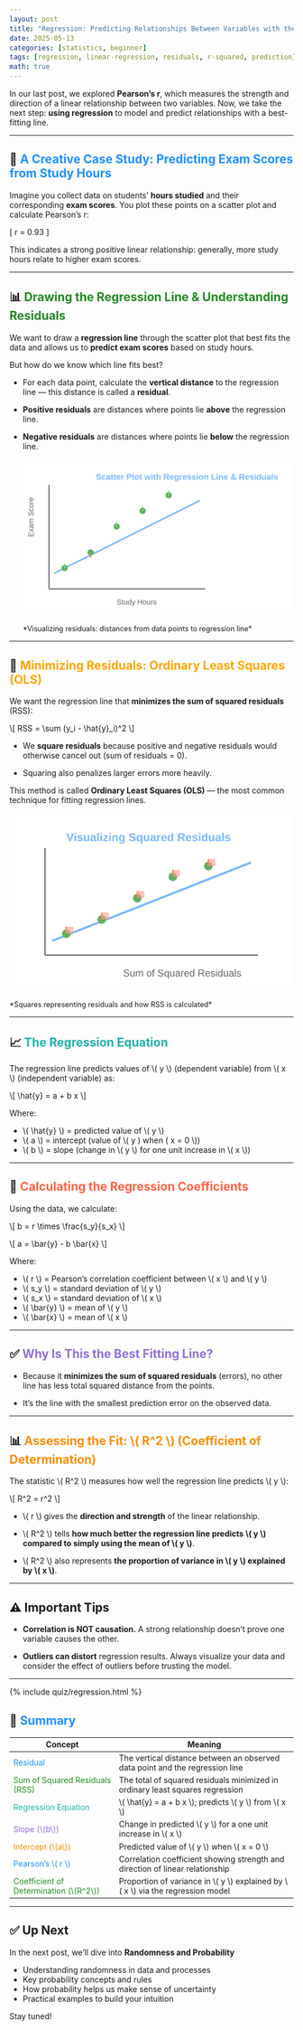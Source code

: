 ```yaml
---
layout: post
title: "Regression: Predicting Relationships Between Variables with the Best Fit Line"
date: 2025-05-13
categories: [statistics, beginner]
tags: [regression, linear-regression, residuals, r-squared, prediction]
math: true
---
```


In our last post, we explored **Pearson’s r**, which measures the strength and direction of a linear relationship between two variables. Now, we take the next step: **using regression** to model and predict relationships with a best-fitting line.

---

## 🎯 <span style="color:#1E90FF;"> A Creative Case Study: Predicting Exam Scores from Study Hours</span>

Imagine you collect data on students’ **hours studied** and their corresponding **exam scores**. You plot these points on a scatter plot and calculate Pearson’s r:

\[
r = 0.93
\]

This indicates a strong positive linear relationship: generally, more study hours relate to higher exam scores.

---

## 📊 <span style="color:#228B22;">Drawing the Regression Line & Understanding Residuals</span>

We want to draw a **regression line** through the scatter plot that best fits the data and allows us to **predict exam scores** based on study hours.

But how do we know which line fits best?

- For each data point, calculate the **vertical distance** to the regression line — this distance is called a **residual**.

- **Positive residuals** are distances where points lie **above** the regression line.

- **Negative residuals** are distances where points lie **below** the regression line.


  ![Scatter Plot with Regression Line & Residuals](/assets/images/regression-scatter-residuals.svg)
  <p style="font-size:0.9em;">*Visualizing residuals: distances from data points to regression line*</p>


---

## 🧮 <span style="color:#FFA500;"> Minimizing Residuals: Ordinary Least Squares (OLS) </span>

We want the regression line that **minimizes the sum of squared residuals** (RSS):

\\[
RSS = \sum (y_i - \hat{y}_i)^2
\\]

- We **square residuals** because positive and negative residuals would otherwise cancel out (sum of residuals = 0).

- Squaring also penalizes larger errors more heavily.

This method is called **Ordinary Least Squares (OLS)** — the most common technique for fitting regression lines.

  ![Visualizing Sum of Squared Residuals](/assets/images/regression-squared-residuals.svg)
  <p style="font-size:0.9em;">*Squares representing residuals and how RSS is calculated*</p>

---

## 📈 <span style="color:#20B2AA;"> The Regression Equation </span>

The regression line predicts values of \\( y \\) (dependent variable) from \\( x \\) (independent variable) as:

\\[
\hat{y} = a + b x
\\]

Where:  
- \\( \hat{y} \\) = predicted value of \\( y \\)  
- \\( a \\) = intercept (value of \\( y \) when \( x = 0 \\))  
- \\( b \\) = slope (change in \\( y \\) for one unit increase in \\( x \\))  

---

## 🧮 <span style="color:#FF6347;"> Calculating the Regression Coefficients </span>

Using the data, we calculate:

\\[
b = r \times \frac{s_y}{s_x}
\\]

\\[
a = \bar{y} - b \bar{x}
\\]

Where:  
- \\( r \\) = Pearson’s correlation coefficient between \\( x \\) and \\( y \\)  
- \\( s_y \\) = standard deviation of \\( y \\)  
- \\( s_x \\) = standard deviation of \\( x \\)  
- \\( \bar{y} \\) = mean of \\( y \\)  
- \\( \bar{x} \\) = mean of \\( x \\)

---

## ✅  <span style="color:#9370DB;"> Why Is This the Best Fitting Line?</span>

- Because it **minimizes the sum of squared residuals** (errors), no other line has less total squared distance from the points.

- It’s the line with the smallest prediction error on the observed data.

---

## 📊 <span style="color:#FF8C00;"> Assessing the Fit: \\( R^2 \\) (Coefficient of Determination) </span>

The statistic \\( R^2 \\) measures how well the regression line predicts \\( y \\):

\\[
R^2 = r^2
\\]

- \\( r \\) gives the **direction and strength** of the linear relationship.

- \\( R^2 \\) tells **how much better the regression line predicts \\( y \\) compared to simply using the mean of \\( y \\)**.

- \\( R^2 \\) also represents **the proportion of variance in \\( y \\) explained by \\( x \\)**.

---

## ⚠️ Important Tips

- **Correlation is NOT causation.** A strong relationship doesn’t prove one variable causes the other.

- **Outliers can distort** regression results. Always visualize your data and consider the effect of outliers before trusting the model.

---
{% include quiz/regression.html %}

## 🔁 <span style="color:#1E90FF;">Summary</span>

| Concept                           | Meaning                                                                                  |
|---------------------------------|------------------------------------------------------------------------------------------|
| <span style="color:#1E90FF;">Residual</span>                 | The vertical distance between an observed data point and the regression line             |
| <span style="color:#228B22;">Sum of Squared Residuals (RSS)</span> | The total of squared residuals minimized in ordinary least squares regression            |
| <span style="color:#20B2AA;">Regression Equation</span>      | \\( \hat{y} = a + b x \\); predicts \\( y \\) from \\( x \\)                                  |
| <span style="color:#9370DB;">Slope (\\(b\\))</span>            | Change in predicted \\( y \\) for a one unit increase in \\( x \\)                           |
| <span style="color:#FF8C00;">Intercept (\\(a\\))</span>        | Predicted value of \\( y \\) when \\( x = 0 \\)                                             |
| <span style="color:#1E90FF;">Pearson’s \\( r \\)</span>        | Correlation coefficient showing strength and direction of linear relationship            |
| <span style="color:#228B22;">Coefficient of Determination (\\(R^2\\))</span> | Proportion of variance in \\( y \\) explained by \\( x \\) via the regression model          |

---

## ✅ Up Next

In the next post, we’ll dive into <strong>Randomness and Probability</strong>  
- Understanding randomness in data and processes  
- Key probability concepts and rules  
- How probability helps us make sense of uncertainty  
- Practical examples to build your intuition

Stay tuned!


